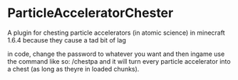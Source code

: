 # ParticleAcceleratorChester
A plugin for chesting particle accelerators (in atomic science) in minecraft 1.6.4 because they cause a tad bit of lag

in code, change the password to whatever you want and then ingame use the command like so:
/chestpa <your password>
and it will turn every particle accelerator into a chest (as long as theyre in loaded chunks).
